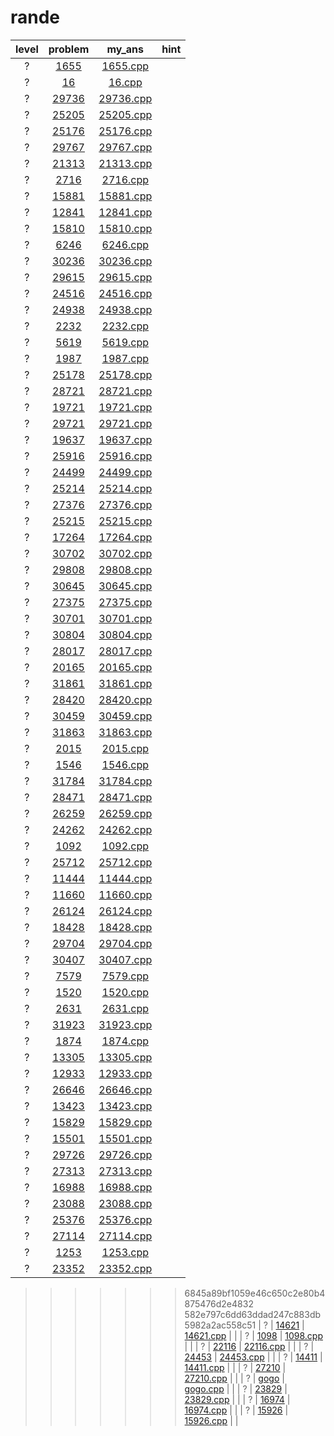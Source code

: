 # rande
| level | problem | my_ans | hint |
| :--: | :--: | :--: | :--: |
| ? | [1655](https://www.acmicpc.net/problem/1655) | [1655.cpp](./1655/1655.cpp) |  |
| ? | [16](https://www.acmicpc.net/problem/16) | [16.cpp](./16/16.cpp) |  |
| ? | [29736](https://www.acmicpc.net/problem/29736) | [29736.cpp](./29736/29736.cpp) |  |
| ? | [25205](https://www.acmicpc.net/problem/25205) | [25205.cpp](./25205/25205.cpp) |  |
| ? | [25176](https://www.acmicpc.net/problem/25176) | [25176.cpp](./25176/25176.cpp) |  |
| ? | [29767](https://www.acmicpc.net/problem/29767) | [29767.cpp](./29767/29767.cpp) |  |
| ? | [21313](https://www.acmicpc.net/problem/21313) | [21313.cpp](./21313/21313.cpp) |  |
| ? | [2716](https://www.acmicpc.net/problem/2716) | [2716.cpp](./2716/2716.cpp) |  |
| ? | [15881](https://www.acmicpc.net/problem/15881) | [15881.cpp](./15881/15881.cpp) |  |
| ? | [12841](https://www.acmicpc.net/problem/12841) | [12841.cpp](./12841/12841.cpp) |  |
| ? | [15810](https://www.acmicpc.net/problem/15810) | [15810.cpp](./15810/15810.cpp) |  |
| ? | [6246](https://www.acmicpc.net/problem/6246) | [6246.cpp](./6246/6246.cpp) |  |
| ? | [30236](https://www.acmicpc.net/problem/30236) | [30236.cpp](./30236/30236.cpp) |  |
| ? | [29615](https://www.acmicpc.net/problem/29615) | [29615.cpp](./29615/29615.cpp) |  |
| ? | [24516](https://www.acmicpc.net/problem/24516) | [24516.cpp](./24516/24516.cpp) |  |
| ? | [24938](https://www.acmicpc.net/problem/24938) | [24938.cpp](./24938/24938.cpp) |  |
| ? | [2232](https://www.acmicpc.net/problem/2232) | [2232.cpp](./2232/2232.cpp) |  |
| ? | [5619](https://www.acmicpc.net/problem/5619) | [5619.cpp](./5619/5619.cpp) |  |
| ? | [1987](https://www.acmicpc.net/problem/1987) | [1987.cpp](./1987/1987.cpp) |  |
| ? | [25178](https://www.acmicpc.net/problem/25178) | [25178.cpp](./25178/25178.cpp) |  |
| ? | [28721](https://www.acmicpc.net/problem/28721) | [28721.cpp](./28721/28721.cpp) |  |
| ? | [19721](https://www.acmicpc.net/problem/19721) | [19721.cpp](./19721/19721.cpp) |  |
| ? | [29721](https://www.acmicpc.net/problem/29721) | [29721.cpp](./29721/29721.cpp) |  |
| ? | [19637](https://www.acmicpc.net/problem/19637) | [19637.cpp](./19637/19637.cpp) |  |
| ? | [25916](https://www.acmicpc.net/problem/25916) | [25916.cpp](./25916/25916.cpp) |  |
| ? | [24499](https://www.acmicpc.net/problem/24499) | [24499.cpp](./24499/24499.cpp) |  |
| ? | [25214](https://www.acmicpc.net/problem/25214) | [25214.cpp](./25214/25214.cpp) |  |
| ? | [27376](https://www.acmicpc.net/problem/27376) | [27376.cpp](./27376/27376.cpp) |  |
| ? | [25215](https://www.acmicpc.net/problem/25215) | [25215.cpp](./25215/25215.cpp) |  |
| ? | [17264](https://www.acmicpc.net/problem/17264) | [17264.cpp](./17264/17264.cpp) |  |
| ? | [30702](https://www.acmicpc.net/problem/30702) | [30702.cpp](./30702/30702.cpp) |  |
| ? | [29808](https://www.acmicpc.net/problem/29808) | [29808.cpp](./29808/29808.cpp) |  |
| ? | [30645](https://www.acmicpc.net/problem/30645) | [30645.cpp](./30645/30645.cpp) |  |
| ? | [27375](https://www.acmicpc.net/problem/27375) | [27375.cpp](./27375/27375.cpp) |  |
| ? | [30701](https://www.acmicpc.net/problem/30701) | [30701.cpp](./30701/30701.cpp) |  |
| ? | [30804](https://www.acmicpc.net/problem/30804) | [30804.cpp](./30804/30804.cpp) |  |
| ? | [28017](https://www.acmicpc.net/problem/28017) | [28017.cpp](./28017/28017.cpp) |  |
| ? | [20165](https://www.acmicpc.net/problem/20165) | [20165.cpp](./20165/20165.cpp) |  |
| ? | [31861](https://www.acmicpc.net/problem/31861) | [31861.cpp](./31861/31861.cpp) |  |
| ? | [28420](https://www.acmicpc.net/problem/28420) | [28420.cpp](./28420/28420.cpp) |  |
| ? | [30459](https://www.acmicpc.net/problem/30459) | [30459.cpp](./30459/30459.cpp) |  |
| ? | [31863](https://www.acmicpc.net/problem/31863) | [31863.cpp](./31863/31863.cpp) |  |
| ? | [2015](https://www.acmicpc.net/problem/2015) | [2015.cpp](./2015/2015.cpp) |  |
| ? | [1546](https://www.acmicpc.net/problem/1546) | [1546.cpp](./1546/1546.cpp) |  |
| ? | [31784](https://www.acmicpc.net/problem/31784) | [31784.cpp](./31784/31784.cpp) |  |
| ? | [28471](https://www.acmicpc.net/problem/28471) | [28471.cpp](./28471/28471.cpp) |  |
| ? | [26259](https://www.acmicpc.net/problem/26259) | [26259.cpp](./26259/26259.cpp) |  |
| ? | [24262](https://www.acmicpc.net/problem/24262) | [24262.cpp](./24262/24262.cpp) |  |
| ? | [1092](https://www.acmicpc.net/problem/1092) | [1092.cpp](./1092/1092.cpp) |  |
| ? | [25712](https://www.acmicpc.net/problem/25712) | [25712.cpp](./25712/25712.cpp) |  |
| ? | [11444](https://www.acmicpc.net/problem/11444) | [11444.cpp](./11444/11444.cpp) |  |
| ? | [11660](https://www.acmicpc.net/problem/11660) | [11660.cpp](./11660/11660.cpp) |  |
| ? | [26124](https://www.acmicpc.net/problem/26124) | [26124.cpp](./26124/26124.cpp) |  |
| ? | [18428](https://www.acmicpc.net/problem/18428) | [18428.cpp](./18428/18428.cpp) |  |
| ? | [29704](https://www.acmicpc.net/problem/29704) | [29704.cpp](./29704/29704.cpp) |  |
| ? | [30407](https://www.acmicpc.net/problem/30407) | [30407.cpp](./30407/30407.cpp) |  |
| ? | [7579](https://www.acmicpc.net/problem/7579) | [7579.cpp](./7579/7579.cpp) |  |
| ? | [1520](https://www.acmicpc.net/problem/1520) | [1520.cpp](./1520/1520.cpp) |  |
| ? | [2631](https://www.acmicpc.net/problem/2631) | [2631.cpp](./2631/2631.cpp) |  |
| ? | [31923](https://www.acmicpc.net/problem/31923) | [31923.cpp](./31923/31923.cpp) |  |
| ? | [1874](https://www.acmicpc.net/problem/1874) | [1874.cpp](./1874/1874.cpp) |  |
| ? | [13305](https://www.acmicpc.net/problem/13305) | [13305.cpp](./13305/13305.cpp) |  |
| ? | [12933](https://www.acmicpc.net/problem/12933) | [12933.cpp](./12933/12933.cpp) |  |
| ? | [26646](https://www.acmicpc.net/problem/26646) | [26646.cpp](./26646/26646.cpp) |  |
| ? | [13423](https://www.acmicpc.net/problem/13423) | [13423.cpp](./13423/13423.cpp) |  |
| ? | [15829](https://www.acmicpc.net/problem/15829) | [15829.cpp](./15829/15829.cpp) |  |
| ? | [15501](https://www.acmicpc.net/problem/15501) | [15501.cpp](./15501/15501.cpp) |  |
| ? | [29726](https://www.acmicpc.net/problem/29726) | [29726.cpp](./29726/29726.cpp) |  |
| ? | [27313](https://www.acmicpc.net/problem/27313) | [27313.cpp](./27313/27313.cpp) |  |
| ? | [16988](https://www.acmicpc.net/problem/16988) | [16988.cpp](./16988/16988.cpp) |  |
| ? | [23088](https://www.acmicpc.net/problem/23088) | [23088.cpp](./23088/23088.cpp) |  |
| ? | [25376](https://www.acmicpc.net/problem/25376) | [25376.cpp](./25376/25376.cpp) |  |
| ? | [27114](https://www.acmicpc.net/problem/27114) | [27114.cpp](./27114/27114.cpp) |  |
| ? | [1253](https://www.acmicpc.net/problem/1253) | [1253.cpp](./1253/1253.cpp) |  |
| ? | [23352](https://www.acmicpc.net/problem/23352) | [23352.cpp](./23352/23352.cpp) |  |
>>>>>>> 6845a89bf1059e46c650c2e80b4875476d2e4832
>>>>>>> 582e797c6dd63ddad247c883db5982a2ac558c51
| ? | [14621](https://www.acmicpc.net/problem/14621) | [14621.cpp](./14621/14621.cpp) |  |
| ? | [1098](https://www.acmicpc.net/problem/1098) | [1098.cpp](./1098/1098.cpp) |  |
| ? | [22116](https://www.acmicpc.net/problem/22116) | [22116.cpp](./22116/22116.cpp) |  |
| ? | [24453](https://www.acmicpc.net/problem/24453) | [24453.cpp](./24453/24453.cpp) |  |
| ? | [14411](https://www.acmicpc.net/problem/14411) | [14411.cpp](./14411/14411.cpp) |  |
| ? | [27210](https://www.acmicpc.net/problem/27210) | [27210.cpp](./27210/27210.cpp) |  |
| ? | [gogo](https://www.acmicpc.net/problem/gogo) | [gogo.cpp](./gogo/gogo.cpp) |  |
| ? | [23829](https://www.acmicpc.net/problem/23829) | [23829.cpp](./23829/23829.cpp) |  |
| ? | [16974](https://www.acmicpc.net/problem/16974) | [16974.cpp](./16974/16974.cpp) |  |
| ? | [15926](https://www.acmicpc.net/problem/15926) | [15926.cpp](./15926/15926.cpp) |  |
